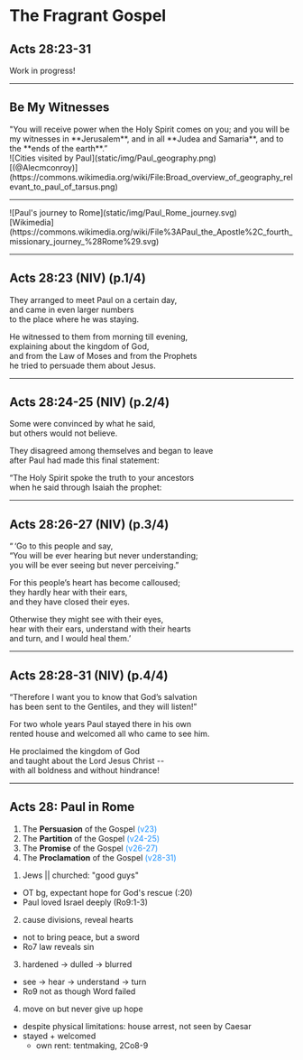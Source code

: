 <!-- .slide: data-background-image="static/bg/unsplash-Jztmx9yqjBw-stars.jpg" -->
# The Fragrant Gospel
## Acts 28:23-31

>>>
Work in progress!

---

## Be My Witnesses

<div class="imgbox"><div>
"You will receive power when the Holy Spirit comes on you;
and you will be my witnesses in **Jerusalem**,
and in all **Judea and Samaria**,
and to the **ends of the earth**.”
</div><div>
![Cities visited by Paul](static/img/Paul_geography.png)<br/>
<span class="caption">
[(@Alecmconroy)](https://commons.wikimedia.org/wiki/File:Broad_overview_of_geography_relevant_to_paul_of_tarsus.png)
</span>
</div></div>

---

<div class="imgbox"><div>
![Paul's journey to Rome](static/img/Paul_Rome_journey.svg)
<br><span class="caption">
[Wikimedia](https://commons.wikimedia.org/wiki/File%3APaul_the_Apostle%2C_fourth_missionary_journey_%28Rome%29.svg)
</span>
</div></div>

---

## Acts 28:23 (NIV) (p.1/4)
They arranged to meet Paul on a certain day, <br/>
and came in even larger numbers <br/>
to the place where he was staying.

He witnessed to them from morning till evening, <br/>
explaining about the kingdom of God, <br/>
and from the Law of Moses and from the Prophets <br/>
he tried to persuade them about Jesus.

---

## Acts 28:24-25 (NIV) (p.2/4)
Some were convinced by what he said, <br/>
but others would not believe.

They disagreed among themselves and began to leave <br/>
after Paul had made this final statement:

“The Holy Spirit spoke the truth to your ancestors <br/>
when he said through Isaiah the prophet:

---

## Acts 28:26-27 (NIV) (p.3/4)
“ ‘Go to this people and say, <br/>
“You will be ever hearing but never understanding; <br/>
you will be ever seeing but never perceiving.”

For this people’s heart has become calloused; <br/>
they hardly hear with their ears, <br/>
and they have closed their eyes.

Otherwise they might see with their eyes, <br/>
hear with their ears, understand with their hearts <br/>
and turn, and I would heal them.’

---

## Acts 28:28-31 (NIV) (p.4/4)
“Therefore I want you to know that God’s salvation <br/>
has been sent to the Gentiles, and they will listen!”

For two whole years Paul stayed there in his own <br/>
rented house and welcomed all who came to see him.

He proclaimed the kingdom of God <br/>
and taught about the Lord Jesus Christ -- <br/>
with all boldness and without hindrance!

---

## Acts 28: Paul in Rome
1. The **Persuasion** of the Gospel
  <span style="color:#1b91ff">(v23)</span>
2. The **Partition** of the Gospel
  <span style="color:#1b91ff">(v24-25)</span>
3. The **Promise** of the Gospel
  <span style="color:#1b91ff">(v26-27)</span>
4. The **Proclamation** of the Gospel
  <span style="color:#1b91ff">(v28-31)</span>

>>>
1. Jews || churched: "good guys"
  + OT bg, expectant hope for God's rescue (:20)
  + Paul loved Israel deeply (Ro9:1-3)
2. cause divisions, reveal hearts
  + not to bring peace, but a sword
  + Ro7 law reveals sin
3. hardened -> dulled -> blurred
  + see -> hear -> understand -> turn
  + Ro9 not as though Word failed
4. move on but never give up hope
  + despite physical limitations: house arrest, not seen by Caesar
  + stayed + welcomed
    + own rent: tentmaking, 2Co8-9

